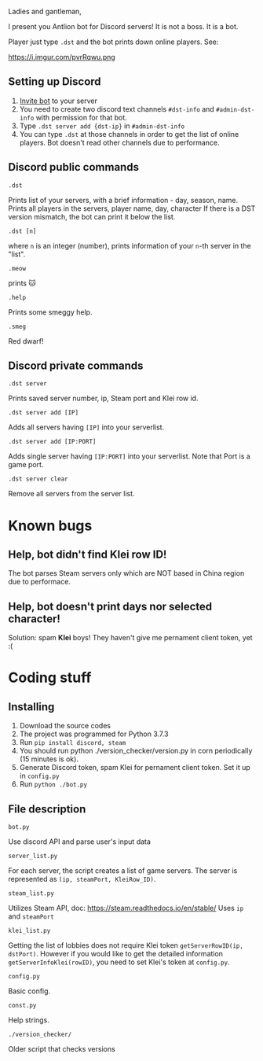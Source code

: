 Ladies and gantleman, 

I present you Antlion bot for Discord servers!
It is not a boss. It is a bot. 

Player just type `.dst` and the bot prints down online players. See: 

https://i.imgur.com/pvrRqwu.png


## Setting up Discord
1. [Invite bot](https://discordapp.com/api/oauth2/authorize?client_id=406057880631115777&permissions=268758112&scope=bot) to your server
2. You need to create two discord text channels `#dst-info` and `#admin-dst-info` with permission for that bot.
3. Type `.dst server add {dst-ip}` in `#admin-dst-info`
4. You can type `.dst` at those channels in order to get the list of online players. Bot doesn't read other channels due to performance.

## Discord public commands
```.dst``` 

Prints list of your servers, with a brief information - day, season, name.
Prints all players in the servers, player name, day, character
If there is a DST version mismatch, the bot can print it below the list. 

```.dst [n]```

where `n` is an integer (number), prints information of your `n`-th server in the "list". 

```.meow```

prints :cat:

```.help```

Prints some smeggy help.

```.smeg```

Red dwarf! 

## Discord private commands
```.dst server```

Prints saved server number, ip, Steam port and Klei row id.

```.dst server add [IP]```

Adds all servers having `[IP]` into your serverlist.

```.dst server add [IP:PORT]```

Adds single server having `[IP:PORT]` into your serverlist.
Note that Port is a game port.

```.dst server clear```

Remove all servers from the server list.

# Known bugs 
## Help, bot didn't find Klei row ID!
The bot parses Steam servers only which are NOT based in China region due to performace.

## Help, bot doesn't print days nor selected character!
Solution: spam **Klei** boys! 
They haven't give me pernament client token, yet :( 

# Coding stuff
## Installing 
1. Download the source codes
2. The project was programmed for Python 3.7.3
3. Run `pip install discord, steam`
4. You should run python ./version_checker/version.py in corn periodically (15 minutes is ok).
5. Generate Discord token, spam Klei for pernament client token. Set it up in `config.py`
6. Run `python ./bot.py`

## File description

```bot.py```  

Use discord API and parse user's input data

```server_list.py```

For each server, the script creates a list of game servers. The server is represented as `(ip, steamPort, KleiRow_ID)`.

```steam_list.py```

Utilizes Steam API, doc: https://steam.readthedocs.io/en/stable/  Uses `ip` and `steamPort`

```klei_list.py```

Getting the list of lobbies does not require Klei token `getServerRowID(ip, dstPort)`. 
However if you would like to get the detailed information `getServerInfoKlei(rowID)`, you need to set Klei's token at `config.py`. 

```config.py```

Basic config.

```const.py```

Help strings.

```./version_checker/```

Older script that checks versions
